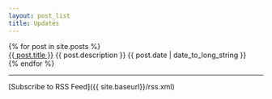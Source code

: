 ```yaml
---
layout: post_list
title: Updates
---
```


<div class="post-list">
	{% for post in site.posts %}
	  <div class="post">
	  	<a href="{{site.baseurl }}{{ post.url }}">{{ post.title }}</a>
	  	{{ post.description }}
	    <span class="text-muted">{{  post.date | date_to_long_string }}</span>
	  </div>
	{% endfor %}
</div>

<hr>

[Subscribe to RSS Feed]({{ site.baseurl}}/rss.xml)
